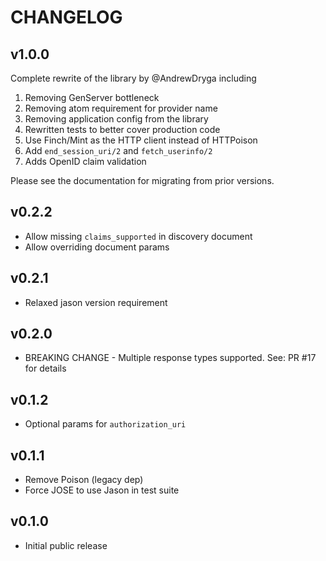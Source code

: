 # CHANGELOG

## v1.0.0

Complete rewrite of the library by @AndrewDryga including

1. Removing GenServer bottleneck
2. Removing atom requirement for provider name
3. Removing application config from the library
4. Rewritten tests to better cover production code
5. Use Finch/Mint as the HTTP client instead of HTTPoison
6. Add `end_session_uri/2` and `fetch_userinfo/2`
7. Adds OpenID claim validation

Please see the documentation for migrating from prior versions.

## v0.2.2
* Allow missing `claims_supported` in discovery document
* Allow overriding document params

## v0.2.1
* Relaxed jason version requirement

## v0.2.0
* BREAKING CHANGE - Multiple response types supported. See: PR #17 for details

## v0.1.2
* Optional params for `authorization_uri`

## v0.1.1

* Remove Poison (legacy dep)
* Force JOSE to use Jason in test suite

## v0.1.0

* Initial public release

